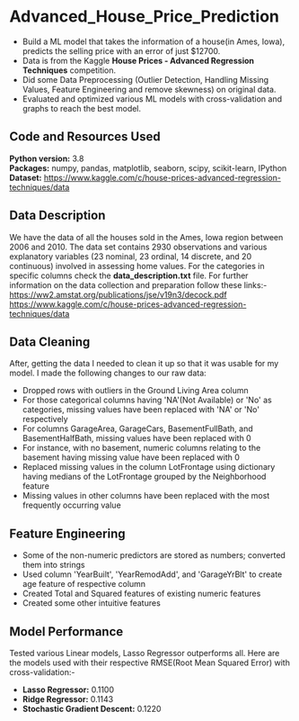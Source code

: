 # Advanced_House_Price_Prediction
* Build a ML model that takes the information of a house(in Ames, Iowa), predicts the selling price with an error of just $12700.
* Data is from the Kaggle **House Prices - Advanced Regression Techniques** competition.
* Did some Data Preprocessing (Outlier Detection, Handling Missing Values, Feature Engineering and remove skewness) on original data.
* Evaluated and optimized various ML models with cross-validation and graphs to reach the best model.
## Code and Resources Used
**Python version:** 3.8  
**Packages:** numpy, pandas, matplotlib, seaborn, scipy, scikit-learn, IPython  
**Dataset:** https://www.kaggle.com/c/house-prices-advanced-regression-techniques/data  
## Data Description
We have the data of all the houses sold in the Ames, Iowa region between 2006 and 2010. The data set contains 2930 observations and various explanatory variables (23 nominal, 23 ordinal, 14 discrete, and 20 continuous) involved in assessing home values. For the categories in specific columns check the **data_description.txt** file. For further information on the data collection and preparation follow these links:-
https://ww2.amstat.org/publications/jse/v19n3/decock.pdf
https://www.kaggle.com/c/house-prices-advanced-regression-techniques/data
## Data Cleaning
After, getting the data I needed to clean it up so that it was usable for my model. I made the following changes to our raw data:
*    Dropped rows with outliers in the Ground Living Area column
*    For those categorical columns having 'NA'(Not Available) or 'No' as categories, missing values have been replaced with 'NA' or 'No' respectively
*    For columns GarageArea, GarageCars, BasementFullBath, and BasementHalfBath, missing values have been replaced with 0
*    For instance, with no basement, numeric columns relating to the basement having missing value have been replaced with 0
*    Replaced missing values in the column LotFrontage using dictionary having medians of the LotFrontage grouped by the Neighborhood feature
*    Missing values in other columns have been replaced with the most frequently occurring value
## Feature Engineering
*    Some of the non-numeric predictors are stored as numbers; converted them into strings
*    Used column 'YearBuilt', 'YearRemodAdd', and 'GarageYrBlt' to create age feature of respective column
*    Created Total and Squared features of existing numeric features
*    Created some other intuitive features
## Model Performance
Tested various Linear models, Lasso Regressor outperforms all.
Here are the models used with their respective RMSE(Root Mean Squared Error) with cross-validation:-
*    **Lasso Regressor:** 0.1100
*    **Ridge Regressor:** 0.1143
*    **Stochastic Gradient Descent:**  0.1220
